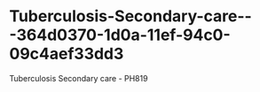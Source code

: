 # Tuberculosis-Secondary-care---364d0370-1d0a-11ef-94c0-09c4aef33dd3
Tuberculosis Secondary care - PH819
